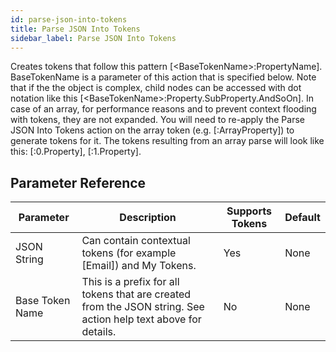 ```yaml
---
id: parse-json-into-tokens
title: Parse JSON Into Tokens
sidebar_label: Parse JSON Into Tokens
---
```



Creates tokens that follow this pattern [&lt;BaseTokenName&gt;:PropertyName]. BaseTokenName is a parameter of this action that is specified below. Note that if the the object is complex, child nodes can be accessed with dot notation like this [&lt;BaseTokenName&gt;:Property.SubProperty.AndSoOn]. In case of an array, for performance reasons and to prevent context flooding with tokens, they are not expanded. You will need to re-apply the Parse JSON Into Tokens action on the array token (e.g. [:ArrayProperty]) to generate tokens for it. The tokens resulting from an array parse will look like this: [:0.Property], [:1.Property].

## Parameter Reference
| Parameter | Description | Supports Tokens | Default |
| -- | -- | -- | -- |
| JSON String | Can contain contextual tokens (for example [Email]) and My Tokens. | Yes | None |
| Base Token Name | This is a prefix for all tokens that are created from the JSON string. See action help text above for details. | No | None |
